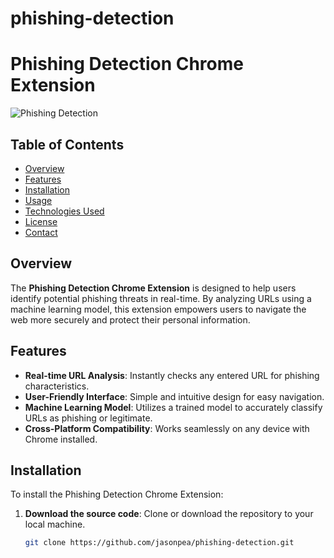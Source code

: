 # phishing-detection
# Phishing Detection Chrome Extension

![Phishing Detection](https://example.com/your-image.png) <!-- Replace with an actual image URL -->

## Table of Contents
- [Overview](#overview)
- [Features](#features)
- [Installation](#installation)
- [Usage](#usage)
- [Technologies Used](#technologies-used)
- [License](#license)
- [Contact](#contact)

## Overview
The **Phishing Detection Chrome Extension** is designed to help users identify potential phishing threats in real-time. By analyzing URLs using a machine learning model, this extension empowers users to navigate the web more securely and protect their personal information.

## Features
- **Real-time URL Analysis**: Instantly checks any entered URL for phishing characteristics.
- **User-Friendly Interface**: Simple and intuitive design for easy navigation.
- **Machine Learning Model**: Utilizes a trained model to accurately classify URLs as phishing or legitimate.
- **Cross-Platform Compatibility**: Works seamlessly on any device with Chrome installed.

## Installation
To install the Phishing Detection Chrome Extension:

1. **Download the source code**: Clone or download the repository to your local machine.
   ```bash
   git clone https://github.com/jasonpea/phishing-detection.git

